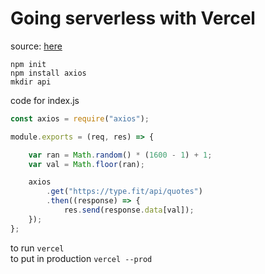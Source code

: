 # Going serverless with Vercel

source: [here](https://dev.to/sumitkolhe/going-serveless-with-vercel-5b4o)

`npm init`  
`npm install axios`  
`mkdir api`  

code for index.js
```js
const axios = require("axios"); 

module.exports = (req, res) => {

    var ran = Math.random() * (1600 - 1) + 1;
    var val = Math.floor(ran);

    axios
        .get("https://type.fit/api/quotes")
        .then((response) => {
            res.send(response.data[val]);
    }); 
};
```

to run `vercel`  
to put in production `vercel --prod`

